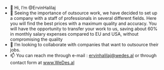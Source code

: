 - 👋 Hi, I’m @ErvinHalilaj
- 👀 Seeing the importance of outsource work, we have decided to set up a company with a staff of professionals in several different fields. Here you will find the best prices with a maximum quality and accuracy. You will have the opportunity to transfer your work to us, saving about 60% in monthly salary expenses compared to EU and USA, without compromising the quality
- 💞️ I’m looking to collaborate with companies that want to outsource their jobs.
- 📫 You can reach me through e-mail : ervinhalilaj@wedes.al or through contact form at www.WeDes.al

<!---
ErvinHalilaj/ErvinHalilaj is a ✨ special ✨ repository because its `README.md` (this file) appears on your GitHub profile.
You can click the Preview link to take a look at your changes.
--->
